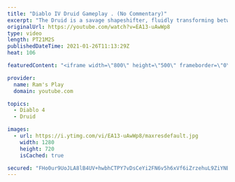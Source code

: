 ```yaml
---
title: "Diablo IV Druid Gameplay . (No Commentary)"
excerpt: "The Druid is a savage shapeshifter, fluidly transforming between the forms of a towering bear or a vicious werewolf to fight alongside the creatures of the wild."
originalUrl: https://youtube.com/watch?v=EA13-uAwWp8
type: video
length: PT21M2S
publishedDateTime: 2021-01-26T11:13:29Z
heat: 106

featuredContent: "<iframe width=\"800\" height=\"500\" frameborder=\"0\" src=\"https://www.youtube.com/embed/EA13-uAwWp8\" allow=\"accelerometer; autoplay; encrypted-media; gyroscope; picture-in-picture\" allowfullscreen></iframe>"

provider:
  name: Ram's Play
  domain: youtube.com

topics:
  - Diablo 4
  - Druid

images:
  - url: https://i.ytimg.com/vi/EA13-uAwWp8/maxresdefault.jpg
    width: 1280
    height: 720
    isCached: true

secured: "FHo0ur9UoJLA8lB4UV+hwbhCTPY7vDsCeYi2FN6v5h6xVf6iZrzehuL9ZiYNBS7QeOjyYqf5rrbz7GLM2U8ZB/W+1o2YL6bw7o4b0Oz/xEhNtrEWOv5A7ARI0sYDApfnxNtrxMTjbR3lOTsBMFOvMpbtW5vT7LzH0bAh6gAkk9oAwcWXH3Wc053kDyHmU4+ul9r2rxe7IyRxfAms58tZnBNi7xNgUwM51ZUqFoFYLAuHIqs274qA6xTrkComGMizslhf79L13AzbE865WM4fly/mt7YHtPeYMNMSwI6Q0TeVkG+4Dhju9h3+oLEbHkgV/sg2U6f4VMr5vcLxyHUEHmO1rrCuQ3VQ1eeLp/AKvAn8L7vMdDjuHzK7XyR4dp5ZTMxbAUGlW3wnkxk3Lc/wJ0ySHHPqJnfWnLxdQaU53OAmeKdF4BdWQh4R5yce7D93;YvK0QbnEbp6/T5GTfMDJkA=="
---
```


